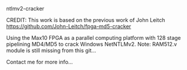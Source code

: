 
ntlmv2-cracker

CREDIT: This work is based on the previous work of John Leitch https://github.com/John-Leitch/fpga-md5-cracker

Using the Max10 FPGA as a parallel computing platform with 128 stage pipelining MD4/MD5 to crack Windows NetNTLMv2.
Note: RAM512.v module is still missing from this git...

Contact me for more info...

